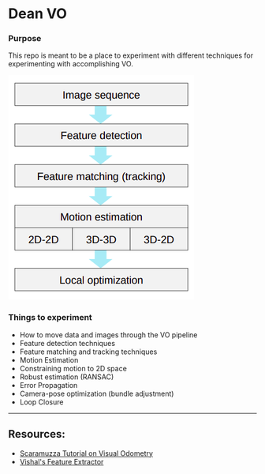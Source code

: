 # Dean VO

### Purpose
This repo is meant to be a place to experiment with different techniques for experimenting with accomplishing VO.

![VO_pipeline](assets/VO_pipeline.png)

### Things to experiment
 - How to move data and images through the VO pipeline
 - Feature detection techniques
 - Feature matching and tracking techniques
 - Motion Estimation
 - Constraining motion to 2D space
 - Robust estimation (RANSAC)
 - Error Propagation
 - Camera-pose optimization (bundle adjustment)
 - Loop Closure

---

## Resources:
 - [Scaramuzza Tutorial on Visual Odometry](http://rpg.ifi.uzh.ch/docs/Visual_Odometry_Tutorial.pdf)
 - [Vishal's Feature Extractor](https://bitbucket.org/freshconsulting/workspace/snippets/5LM5b4)

